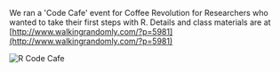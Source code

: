 <!--
.. title: Our first Code Cafe: First steps with R
.. author: Mike Croucher
.. slug: code-cafe-R
.. date: 2016-03-10 19:06:37 UTC
.. tags:
.. category:
.. link:
.. description:
.. type: text
-->

We ran a 'Code Cafe' event for Coffee Revolution for Researchers who wanted to take their first steps with R. Details and class materials are at [http://www.walkingrandomly.com/?p=5981](http://www.walkingrandomly.com/?p=5981)

![R Code Cafe](http://www.walkingrandomly.com/wp-content/uploads/2016/03/CdIBvyEW8AAIUAA.jpg)
